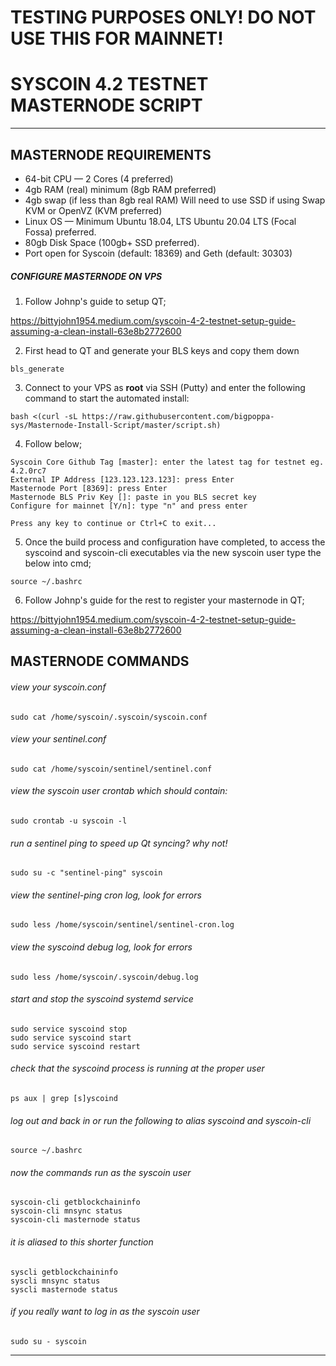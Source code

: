 # TESTING PURPOSES ONLY! DO NOT USE THIS FOR MAINNET!

# SYSCOIN 4.2 TESTNET MASTERNODE SCRIPT

---

## MASTERNODE REQUIREMENTS
* 64-bit CPU — 2 Cores (4 preferred)
* 4gb RAM (real) minimum (8gb RAM preferred)
* 4gb swap (if less than 8gb real RAM) Will need to use SSD if using Swap
KVM or OpenVZ (KVM preferred)
* Linux OS — Minimum Ubuntu 18.04, LTS Ubuntu 20.04 LTS (Focal Fossa) preferred.
* 80gb Disk Space (100gb+ SSD preferred).
* Port open for Syscoin (default: 18369) and Geth (default: 30303)

##### CONFIGURE MASTERNODE ON VPS

1. Follow Johnp's guide to setup QT;

https://bittyjohn1954.medium.com/syscoin-4-2-testnet-setup-guide-assuming-a-clean-install-63e8b2772600


2. First head to QT and generate your BLS keys and copy them down

```
bls_generate
```

3. Connect to your VPS as **root** via SSH (Putty) and enter the following command to start the automated install:

```
bash <(curl -sL https://raw.githubusercontent.com/bigpoppa-sys/Masternode-Install-Script/master/script.sh)
```

4. Follow below;

```
Syscoin Core Github Tag [master]: enter the latest tag for testnet eg. 4.2.0rc7
External IP Address [123.123.123.123]: press Enter
Masternode Port [8369]: press Enter
Masternode BLS Priv Key []: paste in you BLS secret key
Configure for mainnet [Y/n]: type "n" and press enter
 
Press any key to continue or Ctrl+C to exit...
```

5. Once the build process and configuration have completed, to access the syscoind and syscoin-cli executables via the new syscoin user type the below into cmd; 

```
source ~/.bashrc 
```

6. Follow Johnp's guide for the rest to register your masternode in QT;

https://bittyjohn1954.medium.com/syscoin-4-2-testnet-setup-guide-assuming-a-clean-install-63e8b2772600


## MASTERNODE COMMANDS

###### view your syscoin.conf
```
sudo cat /home/syscoin/.syscoin/syscoin.conf
```
 
###### view your sentinel.conf
```
sudo cat /home/syscoin/sentinel/sentinel.conf
```

###### view the syscoin user crontab which should contain: 
```*/10 * * * * /usr/local/bin/sentinel-ping
sudo crontab -u syscoin -l
```
 
###### run a sentinel ping to speed up Qt syncing? why not!
```
sudo su -c "sentinel-ping" syscoin
```

###### view the sentinel-ping cron log, look for errors
```
sudo less /home/syscoin/sentinel/sentinel-cron.log
```

###### view the syscoind debug log, look for errors
```
sudo less /home/syscoin/.syscoin/debug.log
``` 

###### start and stop the syscoind systemd service
```
sudo service syscoind stop
sudo service syscoind start
sudo service syscoind restart
```

###### check that the syscoind process is running at the proper user
```
ps aux | grep [s]yscoind
```

###### log out and back in or run the following to alias syscoind and syscoin-cli
```
source ~/.bashrc
```

###### now the commands run as the syscoin user
```
syscoin-cli getblockchaininfo
syscoin-cli mnsync status
syscoin-cli masternode status
```

###### it is aliased to this shorter function 
```
syscli getblockchaininfo
syscli mnsync status
syscli masternode status
```

###### if you really want to log in as the syscoin user
```
sudo su - syscoin
```

---
